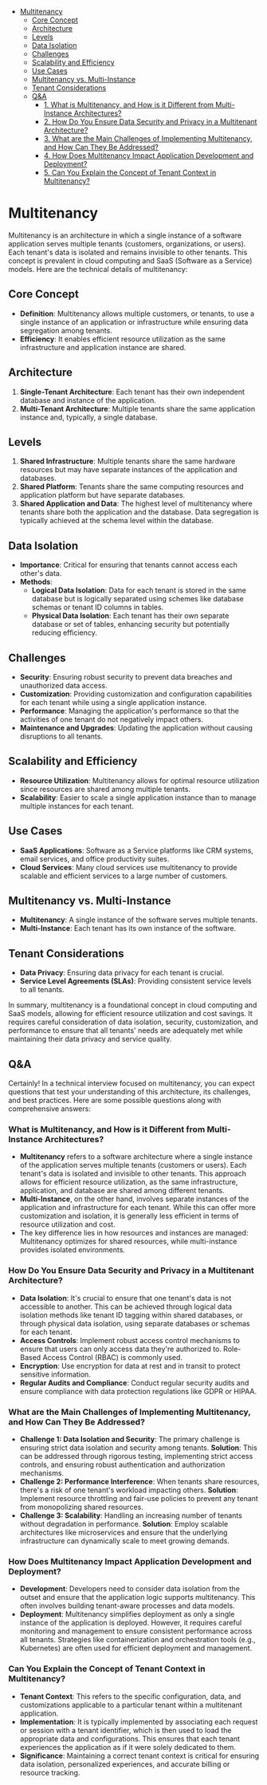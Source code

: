 <!-- TOC -->

* [Multitenancy](#multitenancy)
    * [Core Concept](#core-concept)
    * [Architecture](#architecture)
    * [Levels](#levels)
    * [Data Isolation](#data-isolation)
    * [Challenges](#challenges)
    * [Scalability and Efficiency](#scalability-and-efficiency)
    * [Use Cases](#use-cases)
    * [Multitenancy vs. Multi-Instance](#multitenancy-vs-multi-instance)
    * [Tenant Considerations](#tenant-considerations)
    * [Q&A](#qa)
        * [1. What is Multitenancy, and How is it Different from Multi-Instance Architectures?](#1-what-is-multitenancy-and-how-is-it-different-from-multi-instance-architectures)
        * [2. How Do You Ensure Data Security and Privacy in a Multitenant Architecture?](#2-how-do-you-ensure-data-security-and-privacy-in-a-multitenant-architecture)
        * [3. What are the Main Challenges of Implementing Multitenancy, and How Can They Be Addressed?](#3-what-are-the-main-challenges-of-implementing-multitenancy-and-how-can-they-be-addressed)
        * [4. How Does Multitenancy Impact Application Development and Deployment?](#4-how-does-multitenancy-impact-application-development-and-deployment)
        * [5. Can You Explain the Concept of Tenant Context in Multitenancy?](#5-can-you-explain-the-concept-of-tenant-context-in-multitenancy)

<!-- TOC -->

# Multitenancy

Multitenancy is an architecture in which a single instance of a software application serves multiple tenants (customers,
organizations, or users). Each tenant's data is isolated and remains invisible to other tenants. This concept is
prevalent in cloud computing and SaaS (Software as a Service) models. Here are the technical details of multitenancy:

## Core Concept

- **Definition**: Multitenancy allows multiple customers, or tenants, to use a single instance of an application or
  infrastructure while ensuring data segregation among tenants.
- **Efficiency**: It enables efficient resource utilization as the same infrastructure and application instance are
  shared.

## Architecture

1. **Single-Tenant Architecture**: Each tenant has their own independent database and instance of the application.
2. **Multi-Tenant Architecture**: Multiple tenants share the same application instance and, typically, a single
   database.

## Levels

1. **Shared Infrastructure**: Multiple tenants share the same hardware resources but may have separate instances of the
   application and databases.
2. **Shared Platform**: Tenants share the same computing resources and application platform but have separate databases.
3. **Shared Application and Data**: The highest level of multitenancy where tenants share both the application and the
   database. Data segregation is typically achieved at the schema level within the database.

## Data Isolation

- **Importance**: Critical for ensuring that tenants cannot access each other's data.
- **Methods**:
    - **Logical Data Isolation**: Data for each tenant is stored in the same database but is logically separated using
      schemes like database schemas or tenant ID columns in tables.
    - **Physical Data Isolation**: Each tenant has their own separate database or set of tables, enhancing security but
      potentially reducing efficiency.

## Challenges

- **Security**: Ensuring robust security to prevent data breaches and unauthorized data access.
- **Customization**: Providing customization and configuration capabilities for each tenant while using a single
  application instance.
- **Performance**: Managing the application's performance so that the activities of one tenant do not negatively impact
  others.
- **Maintenance and Upgrades**: Updating the application without causing disruptions to all tenants.

## Scalability and Efficiency

- **Resource Utilization**: Multitenancy allows for optimal resource utilization since resources are shared among
  multiple tenants.
- **Scalability**: Easier to scale a single application instance than to manage multiple instances for each tenant.

## Use Cases

- **SaaS Applications**: Software as a Service platforms like CRM systems, email services, and office productivity
  suites.
- **Cloud Services**: Many cloud services use multitenancy to provide scalable and efficient services to a large number
  of customers.

## Multitenancy vs. Multi-Instance

- **Multitenancy**: A single instance of the software serves multiple tenants.
- **Multi-Instance**: Each tenant has its own instance of the software.

## Tenant Considerations

- **Data Privacy**: Ensuring data privacy for each tenant is crucial.
- **Service Level Agreements (SLAs)**: Providing consistent service levels to all tenants.

In summary, multitenancy is a foundational concept in cloud computing and SaaS models, allowing for efficient resource
utilization and cost savings. It requires careful consideration of data isolation, security, customization, and
performance to ensure that all tenants' needs are adequately met while maintaining their data privacy and service
quality.

## Q&A

Certainly! In a technical interview focused on multitenancy, you can expect questions that test your understanding of
this architecture, its challenges, and best practices. Here are some possible questions along with comprehensive
answers:

### What is Multitenancy, and How is it Different from Multi-Instance Architectures?

- **Multitenancy** refers to a software architecture where a single instance of the application serves multiple
  tenants (customers or users). Each tenant's data is isolated and invisible to other tenants. This approach allows for
  efficient resource utilization, as the same infrastructure, application, and database are shared among different
  tenants.
- **Multi-Instance**, on the other hand, involves separate instances of the application and infrastructure for each
  tenant. While this can offer more customization and isolation, it is generally less efficient in terms of resource
  utilization and cost.
- The key difference lies in how resources and instances are managed: Multitenancy optimizes for shared resources, while
  multi-instance provides isolated environments.

### How Do You Ensure Data Security and Privacy in a Multitenant Architecture?

- **Data Isolation**: It's crucial to ensure that one tenant's data is not accessible to another. This can be achieved
  through logical data isolation methods like tenant ID tagging within shared databases, or through physical data
  isolation, using separate databases or schemas for each tenant.
- **Access Controls**: Implement robust access control mechanisms to ensure that users can only access data they're
  authorized to. Role-Based Access Control (RBAC) is commonly used.
- **Encryption**: Use encryption for data at rest and in transit to protect sensitive information.
- **Regular Audits and Compliance**: Conduct regular security audits and ensure compliance with data protection
  regulations like GDPR or HIPAA.

### What are the Main Challenges of Implementing Multitenancy, and How Can They Be Addressed?

- **Challenge 1: Data Isolation and Security**: The primary challenge is ensuring strict data isolation and security
  among tenants. **Solution**: This can be addressed through rigorous testing, implementing strict access controls, and
  ensuring robust authentication and authorization mechanisms.
- **Challenge 2: Performance Interference**: When tenants share resources, there's a risk of one tenant's workload
  impacting others. **Solution**: Implement resource throttling and fair-use policies to prevent any tenant from
  monopolizing shared resources.
- **Challenge 3: Scalability**: Handling an increasing number of tenants without degradation in performance. 
  **Solution**: Employ scalable architectures like microservices and ensure that the underlying infrastructure can dynamically
  scale to meet growing demands.

### How Does Multitenancy Impact Application Development and Deployment?

- **Development**: Developers need to consider data isolation from the outset and ensure that the application logic
  supports multitenancy. This often involves building tenant-aware processes and data models.
- **Deployment**: Multitenancy simplifies deployment as only a single instance of the application is deployed. However,
  it requires careful monitoring and management to ensure consistent performance across all tenants. Strategies like
  containerization and orchestration tools (e.g., Kubernetes) are often used for efficient deployment and management.

### Can You Explain the Concept of Tenant Context in Multitenancy?

- **Tenant Context**: This refers to the specific configuration, data, and customizations applicable to a particular
  tenant within a multitenant application.
- **Implementation**: It is typically implemented by associating each request or session with a tenant identifier, which
  is then used to load the appropriate data and configurations. This ensures that each tenant experiences the
  application as if it were solely dedicated to them.
- **Significance**: Maintaining a correct tenant context is critical for ensuring data isolation, personalized
  experiences, and accurate billing or resource tracking.